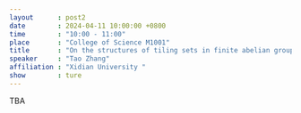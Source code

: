 ```yaml
---
layout      : post2
date        : 2024-04-11 10:00:00 +0800
time        : "10:00 - 11:00"
place       : "College of Science M1001"
title       : "On the structures of tiling sets in finite abelian groups"
speaker     : "Tao Zhang"
affiliation : "Xidian University "
show        : ture
---
```


TBA

